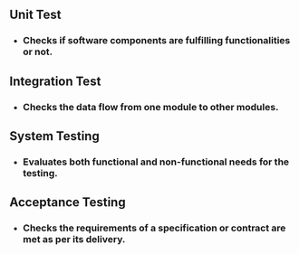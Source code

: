 ## Unit Test   
- ### Checks if software components are fulfilling functionalities or not.  

## Integration Test  
- ### Checks the data flow from one module to other modules.

## System Testing 
- ### Evaluates both functional and non-functional needs for the testing.

## Acceptance Testing 
- ### Checks the requirements of a specification or contract are met as per its delivery.
